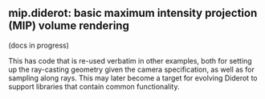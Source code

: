## mip.diderot: basic maximum intensity projection (MIP) volume rendering

(docs in progress)

This has code that is re-used verbatim in other examples, both for
setting up the ray-casting geometry given the camera specification, as
well as for sampling along rays. This may later become a target for evolving
Diderot to support libraries that contain common functionality.
